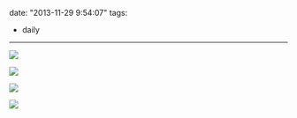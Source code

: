 date: "2013-11-29 9:54:07"
tags:
- daily
---
![](/assets/0049-01.jpg)

![](/assets/0049-02.jpg)

![](/assets/0049-03.jpg)

![](/assets/0049-04.jpg)